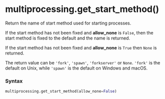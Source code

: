 # multiprocessing.get_start_method()

Return the name of start method used for starting processes.

If the start method has not been fixed and **allow_none** is `False`, then the start method is fixed to the default and the name is returned. 

If the start method has not been fixed and **allow_none** is `True` then `None` is returned.

The return value can be `'fork'`, `'spawn'`, `'forkserver'` or `None`. `'fork'` is the default on Unix, while `'spawn'` is the default on Windows and macOS.

### Syntax

```python
multiprocessing.get_start_method(allow_none=False)
```